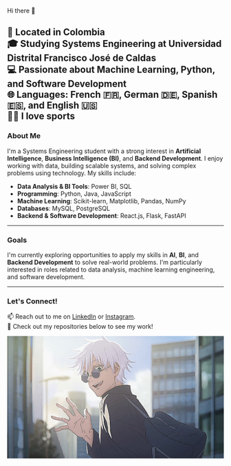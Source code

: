 
Hi there 👋

📍 Located in Colombia  
🎓 Studying Systems Engineering at Universidad Distrital Francisco José de Caldas  
💻 Passionate about **Machine Learning**, **Python**, and **Software Development**  
🌐 Languages: French 🇫🇷, German 🇩🇪, Spanish 🇪🇸, and English 🇺🇸  
🏋️‍♂️ I love sports
---

### **About Me**
I'm a Systems Engineering student with a strong interest in **Artificial Intelligence**, **Business Intelligence (BI)**, and **Backend Development**. I enjoy working with data, building scalable systems, and solving complex problems using technology. My skills include:

- **Data Analysis & BI Tools**: Power BI, SQL  
- **Programming**: Python, Java, JavaScript  
- **Machine Learning**: Scikit-learn, Matplotlib, Pandas, NumPy  
- **Databases**: MySQL, PostgreSQL 
- **Backend & Software Development**: React.js, Flask, FastAPI  

---

### **Goals**
I'm currently exploring opportunities to apply my skills in **AI**, **BI**, and **Backend Development** to solve real-world problems. I'm particularly interested in roles related to data analysis, machine learning engineering, and software development.  

---

### **Let's Connect!**
📫 Reach out to me on [LinkedIn](your-linkedin-link) or [Instagram](your-instagram-link).  
💼 Check out my repositories below to see my work!  

![Gojo](gif.webp)

